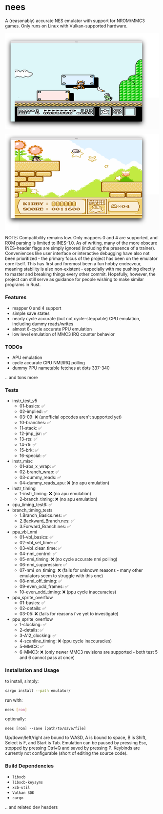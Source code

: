 # nees
A (reasonably) accurate NES emulator with support for NROM/MMC3 games. Only runs on Linux with Vulkan-supported hardware. 

![screenshot](images/smb3.png)

![screenshot](images/kirby.png)

NOTE: Compatibility remains low. Only mappers 0 and 4 are supported, and ROM parsing is limited to INES-1.0. As of writing, many of the more obscure INES-header flags are simply ignored (including the presence of a trainer). Conveniences like user interface or interactive debugging have also not been prioritized - the primary focus of the project has been on the emulator core itself. This has first and foremost been a fun hobby endeavour, meaning stability is also non-existent - especially with me pushing directly to master and breaking things every other commit. Hopefully, however, the project can still serve as guidance for people wishing to make similar programs in Rust.

### Features
* mapper 0 and 4 support
* simple save states
* nearly cycle accurate (but not cycle-steppable) CPU emulation, including dummy reads/writes
* almost 8-cycle accurate PPU emulation
* low level emulation of MMC3 IRQ counter behavior

### TODOs
* APU emulation
* cycle accurate CPU NMI/IRQ polling
* dummy PPU nametable fetches at dots 337-340

.. and tons more

### Tests
* instr_test_v5
    * 01-basics: ✅
    * 02-implied: ✅
    * 03-09: ❌ (unofficial opcodes aren't supported yet)
    * 10-branches: ✅
    * 11-stack: ✅
    * 12-jmp_jsr: ✅
    * 13-rts: ✅
    * 14-rti: ✅
    * 15-brk: ✅
    * 16-special: ✅
* instr_misc
    * 01-abs_x_wrap: ✅
    * 02-branch_wrap: ✅
    * 03-dummy_reads: ✅
    * 04-dummy_reads_apu: ❌ (no apu emulation)
* instr_timing
    * 1-instr_timing: ❌ (no apu emulation)
    * 2-branch_timing: ❌ (no apu emulation)
* cpu_timing_test6: ✅
* branch_timing_tests
    * 1.Branch_Basics.nes: ✅
    * 2.Backward_Branch.nes: ✅
    * 3.Forward_Branch.nes: ✅
* ppu_vbl_nmi
    * 01-vbl_basics: ✅
    * 02-vbl_set_time: ✅
    * 03-vbl_clear_time: ✅
    * 04-nmi_control: ✅
    * 05-nmi_timing: ❌ (no cycle accurate nmi polling)
    * 06-nmi_suppression: ✅
    * 07-nmi_on_timing: ❌ (fails for unknown reasons - many other emulators seem to struggle with this one)
    * 08-nmi_off_timing: ✅
    * 09-even_odd_frames: ✅
    * 10-even_odd_timing: ❌ (ppu cycle inaccuracies)
* ppu_sprite_overflow
    * 01-basics: ✅
    * 02-details: ✅
    * 03-05: ❌ (fails for reasons i've yet to investigate)
* ppu_sprite_overflow
    * 1-clocking: ✅
    * 2-details: ✅
    * 3-A12_clocking: ✅
    * 4-scanline_timing: ❌ (ppu cycle inaccuracies)
    * 5-MMC3: ✅
    * 6-MMC3: ❌ (only newer MMC3 revisions are supported - both test 5 and 6 cannot pass at once)

### Installation and Usage
to install, simply:
```bash
cargo install --path emulator/
```
run with:
```bash
nees [rom]
```
optionally:
```
nees [rom] --save [path/to/save/file]
```
Up/down/left/right are bound to WASD, A is bound to space, B is Shift, Select is F, and Start is Tab. Emulation can be paused by pressing Esc, stopped by pressing Ctrl+Q and saved by pressing P. Keybinds are currently not configurable (short of editing the source code).

### Build Dependencies
 - `libxcb`
 - `libxcb-keysyms`
 - `xcb-util`
 - `Vulkan SDK`
 - `cargo`
 
 .. and related dev headers
